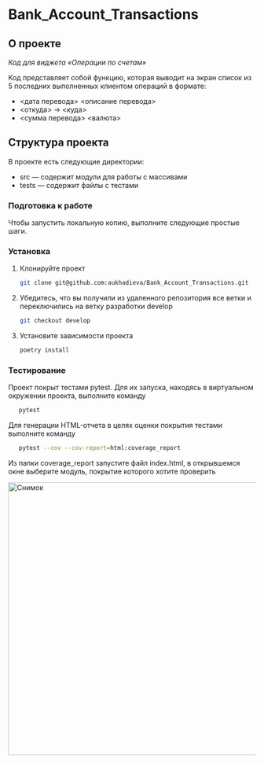 # Bank_Account_Transactions

<!-- ABOUT THE PROJECT -->
## О проекте
*Код для виджета «Операции по счетам»*

Код представляет собой функцию, которая выводит на экран список из 5 последних выполненных клиентом операций в формате:

* <дата перевода> <описание перевода>
* <откуда> -> <куда>
* <сумма перевода> <валюта>

## Структура проекта

В проекте есть следующие директории:
*	src — содержит модули для работы с массивами
*	tests — содержит файлы с тестами

<!-- GETTING STARTED -->
### Подготовка к работе

Чтобы запустить локальную копию, выполните следующие простые шаги.

### Установка

1. Клонируйте проект
   ```sh
   git clone git@github.com:aukhadieva/Bank_Account_Transactions.git
   ```
2. Убедитесь, что вы получили из удаленного репозитория все ветки и переключились на ветку разработки develop
   ```sh
   git checkout develop
   ```
3. Установите зависимости проекта
   ```sh
   poetry install
   ```

### Тестирование

Проект покрыт тестами pytest. Для их запуска, находясь в виртуальном окружении проекта, выполните команду
```sh
   pytest
   ```

Для генерации HTML-отчета в целях оценки покрытия тестами выполните команду
```sh
   pytest --cov --cov-report=html:coverage_report
   ```

Из папки coverage_report запустите файл index.html, в открывшемся окне выберите модуль, покрытие которого хотите проверить

<img width="555" alt="Снимок" src="https://github.com/aukhadieva/Bank_Account_Transactions/assets/154250765/52cd3288-d1aa-4527-a663-201c584789ba">
